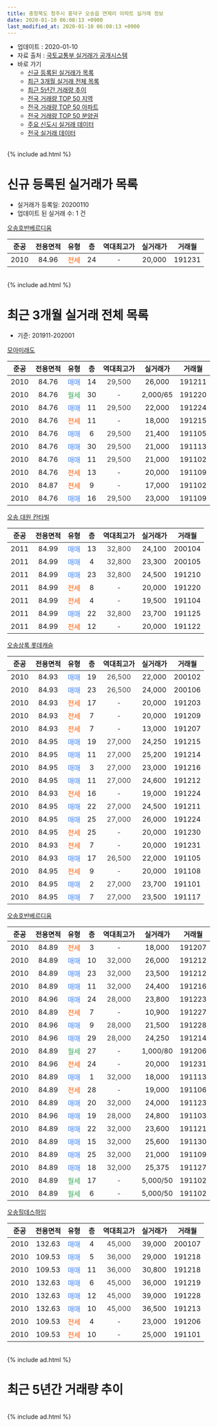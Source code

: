 ```yaml
---
title: 충청북도 청주시 흥덕구 오송읍 연제리 아파트 실거래 정보
date: 2020-01-10 06:08:13 +0900
last_modified_at: 2020-01-10 06:08:13 +0900
---
```


* 업데이트 : 2020-01-10
* 자료 출처 : [국토교통부 실거래가 공개시스템](http://rt.molit.go.kr)
* 바로 가기
    * [신규 등록된 실거래가 목록](#신규-등록된-실거래가-목록)
    * [최근 3개월 실거래 전체 목록](#최근-3개월-실거래-전체-목록)
    * [최근 5년간 거래량 추이](#최근-5년간-거래량-추이)
    * [전국 거래량 TOP 50 지역](https://inasie.github.io/apt-trade-info/최근-3개월-전국에서-가장-거래가-많이-발생한-지역)
    * [전국 거래량 TOP 50 아파트](https://inasie.github.io/apt-trade-info/최근-3개월-전국에서-가장-거래가-많이-발생한-아파트)
    * [전국 거래량 TOP 50 분양권](https://inasie.github.io/apt-trade-info/최근-3개월-전국에서-가장-거래가-많이-발생한-분양권)
    * [주요 신도시 실거래 데이터](https://inasie.github.io/apt-trade-info/주요-신도시)
    * [전국 실거래 데이터](https://inasie.github.io/apt-trade-info/전국)
<br>
{% include ad.html %}
<br>

# 신규 등록된 실거래가 목록
* 실거래가 등록일: 20200110
* 업데이트 된 실거래 수: 1 건


[오송호반베르디움](https://search.naver.com/search.naver?query=%EC%B6%A9%EC%B2%AD%EB%B6%81%EB%8F%84+%EC%B2%AD%EC%A3%BC%EC%8B%9C+%ED%9D%A5%EB%8D%95%EA%B5%AC+%EC%98%A4%EC%86%A1%EC%9D%8D+%EC%97%B0%EC%A0%9C%EB%A6%AC+%EC%98%A4%EC%86%A1%ED%98%B8%EB%B0%98%EB%B2%A0%EB%A5%B4%EB%94%94%EC%9B%80)

|준공|전용면적|유형|층|역대최고가|실거래가|거래월|
|:---:|:---:|:---:|:---:|:---:|:---:|:---:|
|2010|84.96|<span style="color:#ff5a00">전세</span>|24|<span style="color:#444444">-</span>|20,000|191231|


<br>
{% include ad.html %}
<br>

# 최근 3개월 실거래 전체 목록
* 기준: 201911-202001


[모아미래도](https://search.naver.com/search.naver?query=%EC%B6%A9%EC%B2%AD%EB%B6%81%EB%8F%84+%EC%B2%AD%EC%A3%BC%EC%8B%9C+%ED%9D%A5%EB%8D%95%EA%B5%AC+%EC%98%A4%EC%86%A1%EC%9D%8D+%EC%97%B0%EC%A0%9C%EB%A6%AC+%EB%AA%A8%EC%95%84%EB%AF%B8%EB%9E%98%EB%8F%84)

|준공|전용면적|유형|층|역대최고가|실거래가|거래월|
|:---:|:---:|:---:|:---:|:---:|:---:|:---:|
|2010|84.76|<span style="color:#4285f3">매매</span>|14|<span style="color:#444444">29,500</span>|26,000|191211|
|2010|84.76|<span style="color:#34a853">월세</span>|30|<span style="color:#444444">-</span>|2,000/65|191220|
|2010|84.76|<span style="color:#4285f3">매매</span>|11|<span style="color:#444444">29,500</span>|22,000|191224|
|2010|84.76|<span style="color:#ff5a00">전세</span>|11|<span style="color:#444444">-</span>|18,000|191215|
|2010|84.76|<span style="color:#4285f3">매매</span>|6|<span style="color:#444444">29,500</span>|21,400|191105|
|2010|84.76|<span style="color:#4285f3">매매</span>|30|<span style="color:#444444">29,500</span>|21,000|191113|
|2010|84.76|<span style="color:#4285f3">매매</span>|11|<span style="color:#444444">29,500</span>|21,000|191102|
|2010|84.76|<span style="color:#ff5a00">전세</span>|13|<span style="color:#444444">-</span>|20,000|191109|
|2010|84.87|<span style="color:#ff5a00">전세</span>|9|<span style="color:#444444">-</span>|17,000|191102|
|2010|84.76|<span style="color:#4285f3">매매</span>|16|<span style="color:#444444">29,500</span>|23,000|191109|

[오송 대원 칸타빌](https://search.naver.com/search.naver?query=%EC%B6%A9%EC%B2%AD%EB%B6%81%EB%8F%84+%EC%B2%AD%EC%A3%BC%EC%8B%9C+%ED%9D%A5%EB%8D%95%EA%B5%AC+%EC%98%A4%EC%86%A1%EC%9D%8D+%EC%97%B0%EC%A0%9C%EB%A6%AC+%EC%98%A4%EC%86%A1+%EB%8C%80%EC%9B%90+%EC%B9%B8%ED%83%80%EB%B9%8C)

|준공|전용면적|유형|층|역대최고가|실거래가|거래월|
|:---:|:---:|:---:|:---:|:---:|:---:|:---:|
|2011|84.99|<span style="color:#4285f3">매매</span>|13|<span style="color:#444444">32,800</span>|24,100|200104|
|2011|84.99|<span style="color:#4285f3">매매</span>|4|<span style="color:#444444">32,800</span>|23,300|200105|
|2011|84.99|<span style="color:#4285f3">매매</span>|23|<span style="color:#444444">32,800</span>|24,500|191210|
|2011|84.99|<span style="color:#ff5a00">전세</span>|8|<span style="color:#444444">-</span>|20,000|191220|
|2011|84.99|<span style="color:#ff5a00">전세</span>|4|<span style="color:#444444">-</span>|19,500|191104|
|2011|84.99|<span style="color:#4285f3">매매</span>|22|<span style="color:#444444">32,800</span>|23,700|191125|
|2011|84.99|<span style="color:#ff5a00">전세</span>|12|<span style="color:#444444">-</span>|20,000|191122|

[오송상록 롯데캐슬](https://search.naver.com/search.naver?query=%EC%B6%A9%EC%B2%AD%EB%B6%81%EB%8F%84+%EC%B2%AD%EC%A3%BC%EC%8B%9C+%ED%9D%A5%EB%8D%95%EA%B5%AC+%EC%98%A4%EC%86%A1%EC%9D%8D+%EC%97%B0%EC%A0%9C%EB%A6%AC+%EC%98%A4%EC%86%A1%EC%83%81%EB%A1%9D+%EB%A1%AF%EB%8D%B0%EC%BA%90%EC%8A%AC)

|준공|전용면적|유형|층|역대최고가|실거래가|거래월|
|:---:|:---:|:---:|:---:|:---:|:---:|:---:|
|2010|84.93|<span style="color:#4285f3">매매</span>|19|<span style="color:#444444">26,500</span>|22,000|200102|
|2010|84.93|<span style="color:#4285f3">매매</span>|23|<span style="color:#444444">26,500</span>|24,000|200106|
|2010|84.93|<span style="color:#ff5a00">전세</span>|17|<span style="color:#444444">-</span>|20,000|191203|
|2010|84.93|<span style="color:#ff5a00">전세</span>|7|<span style="color:#444444">-</span>|20,000|191209|
|2010|84.93|<span style="color:#ff5a00">전세</span>|7|<span style="color:#444444">-</span>|13,000|191207|
|2010|84.95|<span style="color:#4285f3">매매</span>|19|<span style="color:#444444">27,000</span>|24,250|191215|
|2010|84.95|<span style="color:#4285f3">매매</span>|11|<span style="color:#444444">27,000</span>|25,200|191214|
|2010|84.95|<span style="color:#4285f3">매매</span>|3|<span style="color:#444444">27,000</span>|23,000|191216|
|2010|84.95|<span style="color:#4285f3">매매</span>|11|<span style="color:#444444">27,000</span>|24,600|191212|
|2010|84.93|<span style="color:#ff5a00">전세</span>|16|<span style="color:#444444">-</span>|19,000|191224|
|2010|84.95|<span style="color:#4285f3">매매</span>|22|<span style="color:#444444">27,000</span>|24,500|191211|
|2010|84.95|<span style="color:#4285f3">매매</span>|25|<span style="color:#444444">27,000</span>|26,000|191224|
|2010|84.95|<span style="color:#ff5a00">전세</span>|25|<span style="color:#444444">-</span>|20,000|191230|
|2010|84.93|<span style="color:#ff5a00">전세</span>|7|<span style="color:#444444">-</span>|20,000|191231|
|2010|84.93|<span style="color:#4285f3">매매</span>|17|<span style="color:#444444">26,500</span>|22,000|191105|
|2010|84.95|<span style="color:#ff5a00">전세</span>|9|<span style="color:#444444">-</span>|20,000|191108|
|2010|84.95|<span style="color:#4285f3">매매</span>|2|<span style="color:#444444">27,000</span>|23,700|191101|
|2010|84.95|<span style="color:#4285f3">매매</span>|7|<span style="color:#444444">27,000</span>|23,500|191117|

[오송호반베르디움](https://search.naver.com/search.naver?query=%EC%B6%A9%EC%B2%AD%EB%B6%81%EB%8F%84+%EC%B2%AD%EC%A3%BC%EC%8B%9C+%ED%9D%A5%EB%8D%95%EA%B5%AC+%EC%98%A4%EC%86%A1%EC%9D%8D+%EC%97%B0%EC%A0%9C%EB%A6%AC+%EC%98%A4%EC%86%A1%ED%98%B8%EB%B0%98%EB%B2%A0%EB%A5%B4%EB%94%94%EC%9B%80)

|준공|전용면적|유형|층|역대최고가|실거래가|거래월|
|:---:|:---:|:---:|:---:|:---:|:---:|:---:|
|2010|84.89|<span style="color:#ff5a00">전세</span>|3|<span style="color:#444444">-</span>|18,000|191207|
|2010|84.89|<span style="color:#4285f3">매매</span>|10|<span style="color:#444444">32,000</span>|26,000|191212|
|2010|84.89|<span style="color:#4285f3">매매</span>|23|<span style="color:#444444">32,000</span>|23,500|191212|
|2010|84.89|<span style="color:#4285f3">매매</span>|11|<span style="color:#444444">32,000</span>|24,400|191216|
|2010|84.96|<span style="color:#4285f3">매매</span>|24|<span style="color:#444444">28,000</span>|23,800|191223|
|2010|84.89|<span style="color:#ff5a00">전세</span>|7|<span style="color:#444444">-</span>|10,900|191227|
|2010|84.96|<span style="color:#4285f3">매매</span>|9|<span style="color:#444444">28,000</span>|21,500|191228|
|2010|84.96|<span style="color:#4285f3">매매</span>|29|<span style="color:#444444">28,000</span>|24,250|191214|
|2010|84.89|<span style="color:#34a853">월세</span>|27|<span style="color:#444444">-</span>|1,000/80|191206|
|2010|84.96|<span style="color:#ff5a00">전세</span>|24|<span style="color:#444444">-</span>|20,000|191231|
|2010|84.89|<span style="color:#4285f3">매매</span>|1|<span style="color:#444444">32,000</span>|18,000|191113|
|2010|84.89|<span style="color:#ff5a00">전세</span>|28|<span style="color:#444444">-</span>|19,000|191106|
|2010|84.89|<span style="color:#4285f3">매매</span>|20|<span style="color:#444444">32,000</span>|24,000|191123|
|2010|84.96|<span style="color:#4285f3">매매</span>|19|<span style="color:#444444">28,000</span>|24,800|191103|
|2010|84.89|<span style="color:#4285f3">매매</span>|22|<span style="color:#444444">32,000</span>|23,600|191121|
|2010|84.89|<span style="color:#4285f3">매매</span>|15|<span style="color:#444444">32,000</span>|25,600|191130|
|2010|84.89|<span style="color:#4285f3">매매</span>|25|<span style="color:#444444">32,000</span>|21,000|191109|
|2010|84.89|<span style="color:#4285f3">매매</span>|18|<span style="color:#444444">32,000</span>|25,375|191127|
|2010|84.89|<span style="color:#34a853">월세</span>|17|<span style="color:#444444">-</span>|5,000/50|191102|
|2010|84.89|<span style="color:#34a853">월세</span>|6|<span style="color:#444444">-</span>|5,000/50|191102|


<script async src="//pagead2.googlesyndication.com/pagead/js/adsbygoogle.js"></script>
<!-- 기본 -->
<ins class="adsbygoogle"
     style="display:block"
     data-ad-client="ca-pub-2446590836940007"
     data-ad-slot="1659523306"
     data-ad-format="auto"
     data-full-width-responsive="true"></ins>
<script>
(adsbygoogle = window.adsbygoogle || []).push({});
</script>


[오송힐데스하임](https://search.naver.com/search.naver?query=%EC%B6%A9%EC%B2%AD%EB%B6%81%EB%8F%84+%EC%B2%AD%EC%A3%BC%EC%8B%9C+%ED%9D%A5%EB%8D%95%EA%B5%AC+%EC%98%A4%EC%86%A1%EC%9D%8D+%EC%97%B0%EC%A0%9C%EB%A6%AC+%EC%98%A4%EC%86%A1%ED%9E%90%EB%8D%B0%EC%8A%A4%ED%95%98%EC%9E%84)

|준공|전용면적|유형|층|역대최고가|실거래가|거래월|
|:---:|:---:|:---:|:---:|:---:|:---:|:---:|
|2010|132.63|<span style="color:#4285f3">매매</span>|4|<span style="color:#444444">45,000</span>|39,000|200107|
|2010|109.53|<span style="color:#4285f3">매매</span>|5|<span style="color:#444444">36,000</span>|29,000|191218|
|2010|109.53|<span style="color:#4285f3">매매</span>|11|<span style="color:#444444">36,000</span>|30,800|191218|
|2010|132.63|<span style="color:#4285f3">매매</span>|6|<span style="color:#444444">45,000</span>|36,000|191219|
|2010|132.63|<span style="color:#4285f3">매매</span>|12|<span style="color:#444444">45,000</span>|39,000|191228|
|2010|132.63|<span style="color:#4285f3">매매</span>|10|<span style="color:#444444">45,000</span>|36,500|191213|
|2010|109.53|<span style="color:#ff5a00">전세</span>|4|<span style="color:#444444">-</span>|23,000|191206|
|2010|109.53|<span style="color:#ff5a00">전세</span>|10|<span style="color:#444444">-</span>|25,000|191101|


<br>
{% include ad.html %}
<br>

# 최근 5년간 거래량 추이


<div style="width:100%;">
    <canvas id="deal_progress" height="200"></canvas>
</div>

<script>
new Chart(document.getElementById("deal_progress"), {
    type: 'line',
    data: {
        labels: ['201501','201502','201503','201504','201505','201506','201507','201508','201509','201510','201511','201512','201601','201602','201603','201604','201605','201606','201607','201608','201609','201610','201611','201612','201701','201702','201703','201704','201705','201706','201707','201708','201709','201710','201711','201712','201801','201802','201803','201804','201805','201806','201807','201808','201809','201810','201811','201812','201901','201902','201903','201904','201905','201906','201907','201908','201909','201910','201911','201912','202001'],
        datasets: [{
            label: '매매',
            pointRadius: 1,
            data: [12, 21, 18, 19, 25, 13, 19, 13, 12, 11, 13, 13, 14, 12, 16, 14, 20, 18, 16, 19, 17, 36, 15, 15, 7, 11, 10, 21, 12, 16, 17, 16, 13, 13, 12, 12, 18, 10, 10, 11, 8, 12, 8, 7, 5, 9, 14, 9, 7, 7, 12, 7, 13, 11, 10, 15, 6, 17, 15, 20, 5],
            borderColor: "rgba(255, 201, 14, 1)",
            backgroundColor: "rgba(255, 201, 14, 0.5)",
            fill: false,
            lineTension: 0
        },{
            label: '전월세',
            pointRadius: 1,
            data: [43, 33, 36, 21, 28, 42, 34, 19, 24, 18, 16, 26, 30, 22, 25, 12, 15, 12, 17, 12, 16, 24, 26, 21, 21, 18, 25, 21, 16, 19, 24, 31, 24, 20, 10, 20, 19, 21, 17, 28, 13, 14, 14, 11, 12, 14, 7, 17, 17, 22, 17, 12, 18, 12, 14, 9, 7, 18, 9, 14, 0],
            borderColor: "rgba(0, 141, 185, 1)",
            backgroundColor: "rgba(0, 141, 185, 0.5)",
            fill: false,
            lineTension: 0
        }
        ]
    },
    options: {
        responsive: true,
        title: {
            display: false
        },
        tooltips: {
            mode: 'index',
            intersect: false
        },
        hover: {
            mode: 'nearest',
            intersect: true
        },
        scales: {
            xAxes: [{
                display: true,
                scaleLabel: {
                    display: true,
                    labelString: '년/월'
                }
            }],
            yAxes: [{
                display: true,
                ticks: {
                    suggestedMin: 0,
                },
                scaleLabel: {
                    display: true,
                    labelString: '실거래 수'
                }
            }]
        }
    }
});

</script>


<br>
{% include ad.html %}
<br>

